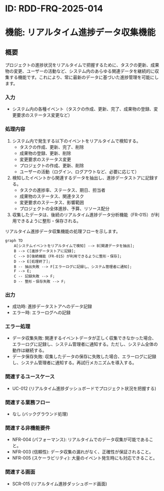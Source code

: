 # ID: RDD-FRQ-2025-014

# 機能: リアルタイム進捗データ収集機能

## 概要

プロジェクトの進捗状況をリアルタイムで把握するために、タスクの更新、成果物の変更、ユーザーの活動など、システム内のあらゆる関連データを継続的に収集する機能です。これにより、常に最新のデータに基づいた進捗管理を可能にします。

### 入力

- システム内の各種イベント（タスクの作成、更新、完了、成果物の登録、変更要求のステータス変更など）

### 処理内容

1. システム内で発生する以下のイベントをリアルタイムで検知する。
   - タスクの作成、更新、完了、削除
   - 成果物の登録、更新、削除
   - 変更要求のステータス変更
   - プロジェクトの作成、更新、削除
   - ユーザーの活動（ログイン、ログアウトなど、必要に応じて）
1. 検知したイベントから関連するデータを抽出し、進捗データストアに記録する。
   - タスクの進捗率、ステータス、期日、担当者
   - 成果物のステータス、関連タスク
   - 変更要求のステータス、影響範囲
   - プロジェクトの全体進捗、予算、リソース配分
1. 収集したデータは、後続のリアルタイム進捗データ分析機能（FR-015）が利用できるように整形・保存される。

リアルタイム進捗データ収集機能の処理フローを示します。

```mermaid
graph TD
    A[システムイベントをリアルタイムで検知] --> B[関連データを抽出];
    B --> C[進捗データストアに記録];
    C --> D[後続機能（FR-015）が利用できるように整形・保存];
    D --> E[処理終了];
    B -- 抽出失敗 --> F[エラーログに記録し、システム管理者に通知];
    F --> E;
    C -- 記録失敗 --> F;
    D -- 整形・保存失敗 --> F;
```

### 出力

- 成功時: 進捗データストアへのデータ記録
- エラー時: エラーログへの記録

### エラー処理

- データ収集失敗: 関連するイベントデータが正しく収集できなかった場合、エラーログに記録し、システム管理者に通知する。ただし、システム全体の動作は継続する。
- データ保存失敗: 収集したデータの保存に失敗した場合、エラーログに記録し、システム管理者に通知する。再試行メカニズムを導入する。

### 関連するユースケース

- UC-012 (リアルタイム進捗ダッシュボードでプロジェクト状況を把握する)

### 関連する業務フロー

- なし (バックグラウンド処理)

### 関連する非機能要件

- NFR-004 (パフォーマンス): リアルタイムでのデータ収集が可能であること。
- NFR-003 (信頼性): データ収集の漏れがなく、正確性が保証されること。
- NFR-005 (スケーラビリティ): 大量のイベント発生時にも対応できること。

### 関連する画面

- SCR-015 (リアルタイム進捗ダッシュボード画面)
